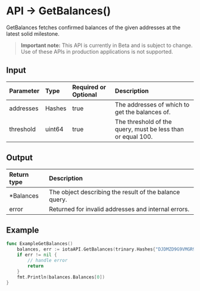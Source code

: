 # API -> GetBalances()
GetBalances fetches confirmed balances of the given addresses at the latest solid milestone.
> **Important note:** This API is currently in Beta and is subject to change. Use of these APIs in production applications is not supported.


## Input

| Parameter       | Type | Required or Optional | Description |
|:---------------|:--------|:--------| :--------|
| addresses | Hashes | true | The addresses of which to get the balances of.  |
| threshold | uint64 | true | The threshold of the query, must be less than or equal 100.  |




## Output

| Return type     | Description |
|:---------------|:--------|
| *Balances | The object describing the result of the balance query. |
| error | Returned for invalid addresses and internal errors. |




## Example

```go
func ExampleGetBalances() 
	balances, err := iotaAPI.GetBalances(trinary.Hashes{"DJDMZD9G9VMGR9UKMEYJWYRLUDEVWTPQJXIQAAXFGMXXSCONBGCJKVQQZPXFMVHAAPAGGBMDXESTZ9999"}, 100)
	if err != nil {
		// handle error
		return
	}
	fmt.Println(balances.Balances[0])
}

```
